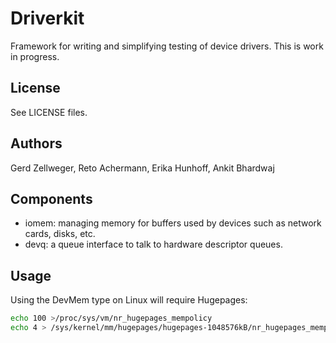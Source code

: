 # Driverkit

Framework for writing and simplifying testing of device drivers. This is work in progress.

## License

See LICENSE files.

## Authors

Gerd Zellweger, Reto Achermann, Erika Hunhoff, Ankit Bhardwaj

## Components

 * iomem: managing memory for buffers used by devices such as network cards, disks, etc.
 * devq: a queue interface to talk to hardware descriptor queues.

## Usage

Using the DevMem type on Linux will require Hugepages:

```bash
echo 100 >/proc/sys/vm/nr_hugepages_mempolicy
echo 4 > /sys/kernel/mm/hugepages/hugepages-1048576kB/nr_hugepages_mempolicy
```
